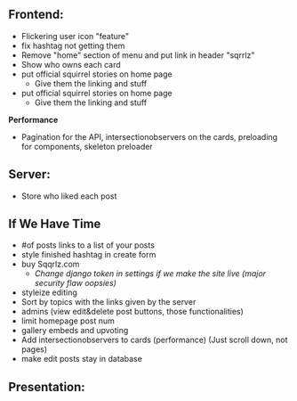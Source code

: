 ## **Frontend:**

-   Flickering user icon "feature"
-   fix hashtag not getting them
-   Remove "home" section of menu and put link in header "sqrrlz"
-   Show who owns each card
-   put official squirrel stories on home page
    - Give them the linking and stuff
-   put official squirrel stories on home page
    -   Give them the linking and stuff

**Performance**
-   Pagination for the API, intersectionobservers on the cards,
preloading for components, skeleton preloader

## **Server:**

-   Store who liked each post

## **If We Have Time**

-   #of posts links to a list of your posts
-   style finished hashtag in create form
-   buy Sqqrlz.com
    -   _Change django token in settings if we make the site live (major security flaw oopsies)_
-   styleize editing
-   Sort by topics with the links given by the server
-   admins (view edit&delete post buttons, those functionalities)
-   limit homepage post num
-   gallery embeds and upvoting
-   Add intersectionobservers to cards (performance) (Just scroll down, not pages)
-   make edit posts stay in database

## **Presentation:**
